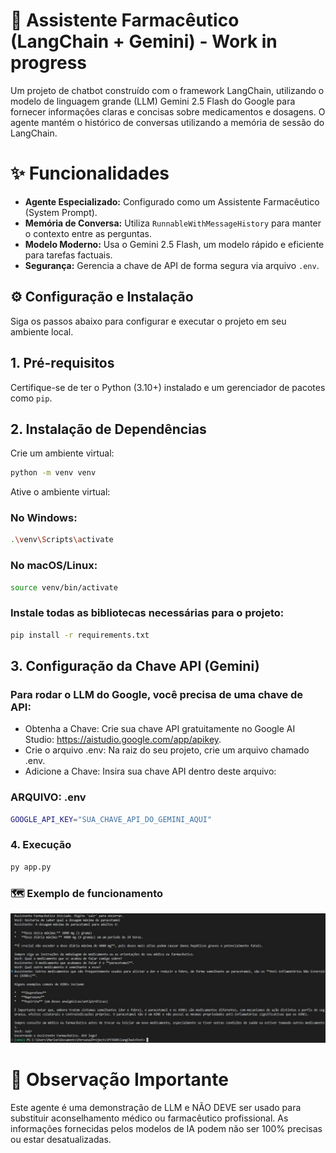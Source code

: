# 💊 Assistente Farmacêutico (LangChain + Gemini) - Work in progress

Um projeto de chatbot construído com o framework LangChain, utilizando o modelo de linguagem grande (LLM) Gemini 2.5 Flash do Google para fornecer informações claras e concisas sobre medicamentos e dosagens. O agente mantém o histórico de conversas utilizando a memória de sessão do LangChain.

# ✨ Funcionalidades

* **Agente Especializado:** Configurado como um Assistente Farmacêutico (System Prompt).
* **Memória de Conversa:** Utiliza `RunnableWithMessageHistory` para manter o contexto entre as perguntas.
* **Modelo Moderno:** Usa o Gemini 2.5 Flash, um modelo rápido e eficiente para tarefas factuais.
* **Segurança:** Gerencia a chave de API de forma segura via arquivo `.env`.

## ⚙️ Configuração e Instalação

Siga os passos abaixo para configurar e executar o projeto em seu ambiente local.

## 1. Pré-requisitos

Certifique-se de ter o Python (3.10+) instalado e um gerenciador de pacotes como `pip`.

## 2. Instalação de Dependências

Crie um ambiente virtual:
```bash
python -m venv venv
```

Ative o ambiente virtual:
### No Windows:
```bash
.\venv\Scripts\activate
```
### No macOS/Linux:
```bash
source venv/bin/activate
```
### Instale todas as bibliotecas necessárias para o projeto:
```bash
pip install -r requirements.txt
```


## 3. Configuração da Chave API (Gemini)

### Para rodar o LLM do Google, você precisa de uma chave de API:
* Obtenha a Chave: Crie sua chave API gratuitamente no Google AI Studio: https://aistudio.google.com/app/apikey.
* Crie o arquivo .env: Na raiz do seu projeto, crie um arquivo chamado .env.
* Adicione a Chave: Insira sua chave API dentro deste arquivo:

### ARQUIVO: .env
```bash
GOOGLE_API_KEY="SUA_CHAVE_API_DO_GEMINI_AQUI"
```

### 4. Execução
```bash
py app.py
```

### 🗺️ Exemplo de funcionamento
![Exemplo de chat](images/agentTest.jpg)

#  🛑 Observação Importante
Este agente é uma demonstração de LLM e NÃO DEVE ser usado para substituir aconselhamento médico ou farmacêutico profissional. As informações fornecidas pelos modelos de IA podem não ser 100% precisas ou estar desatualizadas.
